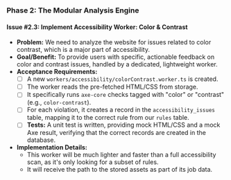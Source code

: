 ### **Phase 2: The Modular Analysis Engine**

#### **Issue #2.3: Implement Accessibility Worker: Color & Contrast**

- **Problem:** We need to analyze the website for issues related to color contrast, which is a major part of accessibility.
- **Goal/Benefit:** To provide users with specific, actionable feedback on color and contrast issues, handled by a dedicated, lightweight worker.
- **Acceptance Requirements:**
    - [ ] A new `workers/accessibility/colorContrast.worker.ts` is created.
    - [ ] The worker reads the pre-fetched HTML/CSS from storage.
    - [ ] It specifically runs `axe-core` checks tagged with "color" or "contrast" (e.g., `color-contrast`).
    - [ ] For each violation, it creates a record in the `accessibility_issues` table, mapping it to the correct rule from our `rules` table.
    - [ ] **Tests:** A unit test is written, providing mock HTML/CSS and a mock Axe result, verifying that the correct records are created in the database.
- **Implementation Details:**
    - This worker will be much lighter and faster than a full accessibility scan, as it's only looking for a subset of rules.
    - It will receive the path to the stored assets as part of its job data.